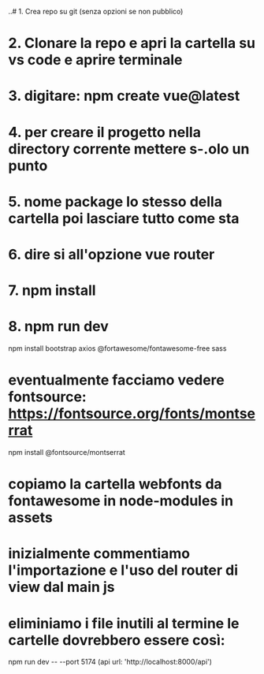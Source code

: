 ..# 1. Crea repo su git (senza opzioni se non pubblico)

# 2. Clonare la repo e apri la cartella su vs code e aprire terminale

# 3. digitare: npm create vue@latest

# 4. per creare il progetto nella directory corrente mettere s-.olo un punto

# 5. nome package lo stesso della cartella poi lasciare tutto come sta

# 6. dire si all'opzione vue router

# 7. npm install

# 8. npm run dev

npm install bootstrap axios @fortawesome/fontawesome-free sass

# eventualmente facciamo vedere fontsource: https://fontsource.org/fonts/montserrat

npm install @fontsource/montserrat

# copiamo la cartella webfonts da fontawesome in node-modules in assets

# inizialmente commentiamo l'importazione e l'uso del router di view dal main js

# eliminiamo i file inutili al termine le cartelle dovrebbero essere così:

npm run dev -- --port 5174 (api url: 'http://localhost:8000/api')
